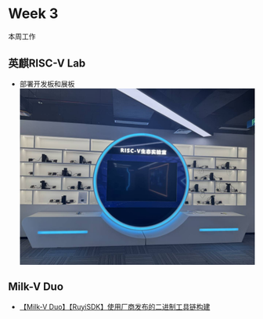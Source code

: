 # Week 3

本周工作

## 英麒RISC-V Lab

- 部署开发板和展板
![](../../../images/yq1.png)

## Milk-V Duo

- [【Milk-V Duo】【RuyiSDK】使用厂商发布的二进制工具链构建](https://www.bilibili.com/video/BV12887zDEbD/)